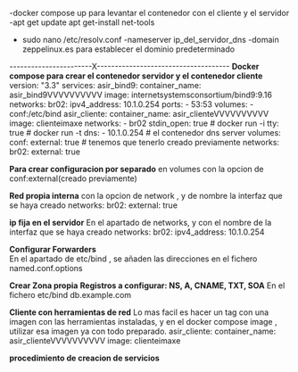 -docker compose up para levantar el contenedor con el cliente y el servidor
-apt get update
apt get-install net-tools
- sudo nano /etc/resolv.conf 
-nameserver ip_del_servidor_dns
-domain zeppelinux.es para establecer el dominio predeterminado


-----------------------X-------------------------------------
**Docker compose para crear el contenedor servidor y el contenedor cliente**
version: "3.3"
services:
  asir_bind9:
    container_name: asir_bind9VVVVVVVVVV
    image: internetsystemsconsortium/bind9:9.16
    networks:
       br02:
        ipv4_address: 10.1.0.254
    ports:
      - 53:53
    volumes:
      - conf:/etc/bind
  asir_cliente:
    container_name: asir_clienteVVVVVVVVVV
    image: clienteimaxe
    networks:
      - br02
    stdin_open: true  # docker run -i
    tty: true         # docker run -t
    dns:
      - 10.1.0.254  # el contenedor dns server
volumes:
  conf:
    external: true # tenemos que tenerlo creado previamente
networks:
  br02: 
    external: true

**Para crear configuracion por separado**
en volumes con la opcion de conf:external(creado previamente)

**Red propia interna** 
con la opcion de network , y de nombre la interfaz que se haya creado
networks:
  br02: 
    external: true

**ip fija en el servidor**
En el apartado de networks, y con el nombre de la interfaz que se haya creado
 networks:
       br02:
        ipv4_address: 10.1.0.254

**Configurar Forwarders**       
En el apartado de etc/bind , se añaden las direcciones en el fichero named.conf.options

**Crear Zona propia**
    **Registros a configurar: NS, A, CNAME, TXT, SOA**
En el fichero etc/bind db.example.com

**Cliente con herramientas de red**
Lo mas facil es hacer un tag con una imagen con las herramientas instaladas, y en el docker compose image , utilizar esa imagen ya con todo preparado.
asir_cliente:
    container_name: asir_clienteVVVVVVVVVV
    image: clienteimaxe

**procedimiento de creacion de servicios**    











